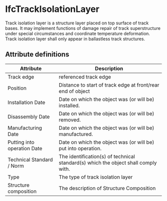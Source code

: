 IfcTrackIsolationLayer
======================
Track isolation layer is a structure layer placed on top surface of track
bases. It may implement functions of damage repair of track superstructure
under special circumstances and coordinate temperature deformation.  
Track isolation layer shall only appear in ballastless track structures.


Attribute definitions
---------------------
| Attribute                   | Description                                                                        |
|-----------------------------|------------------------------------------------------------------------------------|
| Track edge                  | referenced track edge                                                              |
| Position                    | Distance to start of track edge at front/rear end of object                        |
| Installation Date           | Date on which the object was (or will be) installed.                               |
| Disassembly Date            | Date on which the object was (or will be) removed.                                 |
| Manufacturing Date          | Date on which the object was (or will be) manufactured.                            |
| Putting into operation Date | Date on which the object was (or will be) put into operation.                      |
| Technical Standard / Norm   | The identification(s) of technical standard(s) which the object shall comply with. |
| Type                        | The type of track isolation layer                                                  |
| Structure composition       | The description of Structure Composition                                           |

